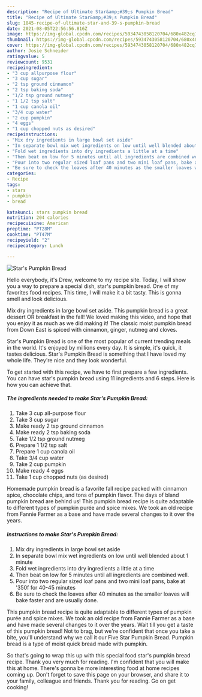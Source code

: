 ```yaml
---
description: "Recipe of Ultimate Star&amp;#39;s Pumpkin Bread"
title: "Recipe of Ultimate Star&amp;#39;s Pumpkin Bread"
slug: 1845-recipe-of-ultimate-star-and-39-s-pumpkin-bread
date: 2021-08-05T22:56:56.816Z
image: https://img-global.cpcdn.com/recipes/5934743058120704/680x482cq70/stars-pumpkin-bread-recipe-main-photo.jpg
thumbnail: https://img-global.cpcdn.com/recipes/5934743058120704/680x482cq70/stars-pumpkin-bread-recipe-main-photo.jpg
cover: https://img-global.cpcdn.com/recipes/5934743058120704/680x482cq70/stars-pumpkin-bread-recipe-main-photo.jpg
author: Josie Schneider
ratingvalue: 5
reviewcount: 9531
recipeingredient:
- "3 cup allpurpose flour"
- "3 cup sugar"
- "2 tsp ground cinnamon"
- "2 tsp baking soda"
- "1/2 tsp ground nutmeg"
- "1 1/2 tsp salt"
- "1 cup canola oil"
- "3/4 cup water"
- "2 cup pumpkin"
- "4 eggs"
- "1 cup chopped nuts as desired"
recipeinstructions:
- "Mix dry ingredients in large bowl set aside"
- "In separate bowl mix wet ingredients on low until well blended about 1 minute"
- "Fold wet ingredients into dry ingredients a little at a time"
- "Then beat on low for 5 minutes until all ingredients are combined well."
- "Pour into two regular sized loaf pans and two mini loaf pans, bake at &#39;350f for 40-45 minutes"
- "Be sure to check the loaves after 40 minutes as the smaller loaves will bake faster and are usually done."
categories:
- Recipe
tags:
- stars
- pumpkin
- bread

katakunci: stars pumpkin bread 
nutrition: 204 calories
recipecuisine: American
preptime: "PT28M"
cooktime: "PT47M"
recipeyield: "2"
recipecategory: Lunch

---
```



![Star&#39;s Pumpkin Bread](https://img-global.cpcdn.com/recipes/5934743058120704/680x482cq70/stars-pumpkin-bread-recipe-main-photo.jpg)

Hello everybody, it's Drew, welcome to my recipe site. Today, I will show you a way to prepare a special dish, star&#39;s pumpkin bread. One of my favorites food recipes. This time, I will make it a bit tasty. This is gonna smell and look delicious.

Mix dry ingredients in large bowl set aside. This pumpkin bread is a great dessert OR breakfast in the fall! We loved making this video, and hope that you enjoy it as much as we did making it! The classic moist pumpkin bread from Down East is spiced with cinnamon, ginger, nutmeg and cloves.

Star&#39;s Pumpkin Bread is one of the most popular of current trending meals in the world. It's enjoyed by millions every day. It is simple, it's quick, it tastes delicious. Star&#39;s Pumpkin Bread is something that I have loved my whole life. They're nice and they look wonderful.


To get started with this recipe, we have to first prepare a few ingredients. You can have star&#39;s pumpkin bread using 11 ingredients and 6 steps. Here is how you can achieve that.

<!--inarticleads1-->

##### The ingredients needed to make Star&#39;s Pumpkin Bread:

1. Take 3 cup all-purpose flour
1. Take 3 cup sugar
1. Make ready 2 tsp ground cinnamon
1. Make ready 2 tsp baking soda
1. Take 1/2 tsp ground nutmeg
1. Prepare 1 1/2 tsp salt
1. Prepare 1 cup canola oil
1. Take 3/4 cup water
1. Take 2 cup pumpkin
1. Make ready 4 eggs
1. Take 1 cup chopped nuts (as desired)


Homemade pumpkin bread is a favorite fall recipe packed with cinnamon spice, chocolate chips, and tons of pumpkin flavor. The days of bland pumpkin bread are behind us! This pumpkin bread recipe is quite adaptable to different types of pumpkin purée and spice mixes. We took an old recipe from Fannie Farmer as a base and have made several changes to it over the years. 

<!--inarticleads2-->

##### Instructions to make Star&#39;s Pumpkin Bread:

1. Mix dry ingredients in large bowl set aside
1. In separate bowl mix wet ingredients on low until well blended about 1 minute
1. Fold wet ingredients into dry ingredients a little at a time
1. Then beat on low for 5 minutes until all ingredients are combined well.
1. Pour into two regular sized loaf pans and two mini loaf pans, bake at &#39;350f for 40-45 minutes
1. Be sure to check the loaves after 40 minutes as the smaller loaves will bake faster and are usually done.


This pumpkin bread recipe is quite adaptable to different types of pumpkin purée and spice mixes. We took an old recipe from Fannie Farmer as a base and have made several changes to it over the years. Wait till you get a taste of this pumpkin bread! Not to brag, but we&#39;re confident that once you take a bite, you&#39;ll understand why we call it our Five Star Pumpkin Bread. Pumpkin bread is a type of moist quick bread made with pumpkin. 

So that's going to wrap this up with this special food star&#39;s pumpkin bread recipe. Thank you very much for reading. I'm confident that you will make this at home. There's gonna be more interesting food at home recipes coming up. Don't forget to save this page on your browser, and share it to your family, colleague and friends. Thank you for reading. Go on get cooking!
